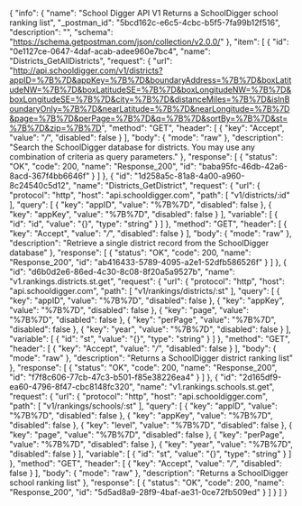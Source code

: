 {
  "info": {
    "name": "School Digger API V1 Returns a SchoolDigger school ranking list",
    "_postman_id": "5bcd162c-e6c5-4cbc-b5f5-7fa99b12f516",
    "description": "",
    "schema": "https://schema.getpostman.com/json/collection/v2.0.0/"
  },
  "item": [
    {
      "id": "0e1127ce-0647-4daf-acab-adee960e7bc4",
      "name": "Districts_GetAllDistricts",
      "request": {
        "url": "http://api.schooldigger.com/v1/districts?appID=%7B%7D&appKey=%7B%7D&boundaryAddress=%7B%7D&boxLatitudeNW=%7B%7D&boxLatitudeSE=%7B%7D&boxLongitudeNW=%7B%7D&boxLongitudeSE=%7B%7D&city=%7B%7D&distanceMiles=%7B%7D&isInBoundaryOnly=%7B%7D&nearLatitude=%7B%7D&nearLongitude=%7B%7D&page=%7B%7D&perPage=%7B%7D&q=%7B%7D&sortBy=%7B%7D&st=%7B%7D&zip=%7B%7D",
        "method": "GET",
        "header": [
          {
            "key": "Accept",
            "value": "*/*",
            "disabled": false
          }
        ],
        "body": {
          "mode": "raw"
        },
        "description": "Search the SchoolDigger database for districts. You may use any combination of criteria as query parameters."
      },
      "response": [
        {
          "status": "OK",
          "code": 200,
          "name": "Response_200",
          "id": "baba95fc-46db-42a6-8acd-367f4bb6646f"
        }
      ]
    },
    {
      "id": "1d258a5c-81a8-4a00-a960-8c24540c5d12",
      "name": "Districts_GetDistrict",
      "request": {
        "url": {
          "protocol": "http",
          "host": "api.schooldigger.com",
          "path": [
            "v1/districts/:id"
          ],
          "query": [
            {
              "key": "appID",
              "value": "%7B%7D",
              "disabled": false
            },
            {
              "key": "appKey",
              "value": "%7B%7D",
              "disabled": false
            }
          ],
          "variable": [
            {
              "id": "id",
              "value": "{}",
              "type": "string"
            }
          ]
        },
        "method": "GET",
        "header": [
          {
            "key": "Accept",
            "value": "*/*",
            "disabled": false
          }
        ],
        "body": {
          "mode": "raw"
        },
        "description": "Retrieve a single district record from the SchoolDigger database"
      },
      "response": [
        {
          "status": "OK",
          "code": 200,
          "name": "Response_200",
          "id": "ab416433-5789-4095-a2e1-52dfb586526f"
        }
      ]
    },
    {
      "id": "d6b0d2e6-86ed-4c30-8c08-8f20a5a9527b",
      "name": "v1.rankings.districts.st.get",
      "request": {
        "url": {
          "protocol": "http",
          "host": "api.schooldigger.com",
          "path": [
            "v1/rankings/districts/:st"
          ],
          "query": [
            {
              "key": "appID",
              "value": "%7B%7D",
              "disabled": false
            },
            {
              "key": "appKey",
              "value": "%7B%7D",
              "disabled": false
            },
            {
              "key": "page",
              "value": "%7B%7D",
              "disabled": false
            },
            {
              "key": "perPage",
              "value": "%7B%7D",
              "disabled": false
            },
            {
              "key": "year",
              "value": "%7B%7D",
              "disabled": false
            }
          ],
          "variable": [
            {
              "id": "st",
              "value": "{}",
              "type": "string"
            }
          ]
        },
        "method": "GET",
        "header": [
          {
            "key": "Accept",
            "value": "*/*",
            "disabled": false
          }
        ],
        "body": {
          "mode": "raw"
        },
        "description": "Returns a SchoolDigger district ranking list"
      },
      "response": [
        {
          "status": "OK",
          "code": 200,
          "name": "Response_200",
          "id": "f7f8c606-77cb-47c3-b501-f85e38226ea4"
        }
      ]
    },
    {
      "id": "2d165df9-ea60-4796-8f47-cbc8148fc320",
      "name": "v1.rankings.schools.st.get",
      "request": {
        "url": {
          "protocol": "http",
          "host": "api.schooldigger.com",
          "path": [
            "v1/rankings/schools/:st"
          ],
          "query": [
            {
              "key": "appID",
              "value": "%7B%7D",
              "disabled": false
            },
            {
              "key": "appKey",
              "value": "%7B%7D",
              "disabled": false
            },
            {
              "key": "level",
              "value": "%7B%7D",
              "disabled": false
            },
            {
              "key": "page",
              "value": "%7B%7D",
              "disabled": false
            },
            {
              "key": "perPage",
              "value": "%7B%7D",
              "disabled": false
            },
            {
              "key": "year",
              "value": "%7B%7D",
              "disabled": false
            }
          ],
          "variable": [
            {
              "id": "st",
              "value": "{}",
              "type": "string"
            }
          ]
        },
        "method": "GET",
        "header": [
          {
            "key": "Accept",
            "value": "*/*",
            "disabled": false
          }
        ],
        "body": {
          "mode": "raw"
        },
        "description": "Returns a SchoolDigger school ranking list"
      },
      "response": [
        {
          "status": "OK",
          "code": 200,
          "name": "Response_200",
          "id": "5d5ad8a9-28f9-4baf-ae31-0ce72fb509ed"
        }
      ]
    }
  ]
}